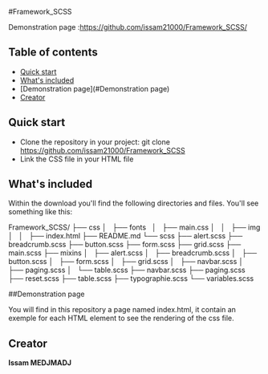 
#Framework_SCSS

Demonstration page :https://github.com/issam21000/Framework_SCSS/

## Table of contents

- [Quick start](#quick-start)
- [What's included](#whats-included)
- [Demonstration page](#Demonstration page)
- [Creator](#Creator)

## Quick start

- Clone the repository in your project: git clone https://github.com/issam21000/Framework_SCSS
- Link the CSS file in your HTML file 

## What's included

Within the download you'll find the following directories and files. You'll see something like this:

Framework_SCSS/
├── css
│   ├── fonts   
│   ├── main.css
│   
│   
├── img
│   
│   
├── index.html
├── README.md
└── scss
    ├── alert.scss
    ├── breadcrumb.scss
    ├── button.scss
    ├── form.scss
    ├── grid.scss
    ├── main.scss
    ├── mixins
    │   ├── alert.scss
    │   ├── breadcrumb.scss
    │   ├── button.scss
    │   ├── form.scss
    │   ├── grid.scss
    │   ├── navbar.scss
    │   ├── paging.scss
    │   └── table.scss
    ├── navbar.scss
    ├── paging.scss
    ├── reset.scss
    ├── table.scss
    ├── typographie.scss
    └── variables.scss


##Demonstration page

You will find in this repository a page named index.html, it contain an exemple for each HTML element to see the rendering of the css file.

## Creator

**Issam MEDJMADJ**

